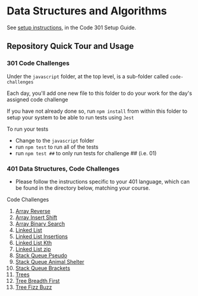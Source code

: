 # Data Structures and Algorithms

See [setup instructions](https://codefellows.github.io/setup-guide/code-301/3-code-challenges), in the Code 301 Setup Guide.

## Repository Quick Tour and Usage

### 301 Code Challenges

Under the `javascript` folder, at the top level, is a sub-folder called `code-challenges`

Each day, you'll add one new file to this folder to do your work for the day's assigned code challenge

If you have not already done so, run `npm install` from within this folder to setup your system to be able to run tests using `Jest`

To run your tests

- Change to the `javascript` folder
- run `npm test` to run all of the tests
- run `npm test ##` to only run tests for challenge ## (i.e. 01)

### 401 Data Structures, Code Challenges

- Please follow the instructions specific to your 401 language, which can be found in the directory below, matching your course.

Code Challenges

1. [Array Reverse](/python/code_challenges/array_reverse/README.md)
2. [Array Insert Shift](/python/code_challenges/array_insert_shift/README.md)
3. [Array Binary Search](/python/code_challenges/array_binary_search/README.md)
4. [Linked List](/python/code_challenges/linked_list/README.md)
5. [Linked List Insertions](/python/docs/linked_list_insertions/README.md)
6. [Linked List Kth](/python/docs//linked_list_kth/README.md)
7. [Linked List zip](/python/code_challenges/linked_list_zip/README.md)
8. [Stack Queue Pseudo](/python/code_challenges/stack_queue_pseudo/README.md)
9. [Stack Queue Animal Shelter](python/docs/stack_queue_animal_shelter/README.md)
10. [Stack Queue Brackets](python/docs/stack_queue_brackets/README.md)
11. [Trees](python/docs/trees/README.md)
12. [Tree Breadth First](python/docs/tree_breadth_first/README.md)
13. [Tree Fizz Buzz](python/docs/tree_fizz_buzz/README.md)

